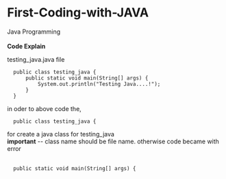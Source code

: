 # First-Coding-with-JAVA
Java Programming 
<br><br>
<b>Code Explain</b> <br>


testing_java.java file


      public class testing_java {
          public static void main(String[] args) {
              System.out.println("Testing Java....!");
          }
      }

in oder to above code the, 

      public class testing_java {

for create a java class for testing_java 
<br><b>important</b> -- class name should be file name. otherwise code became with error
<br><br>

      public static void main(String[] args) {
          
          
